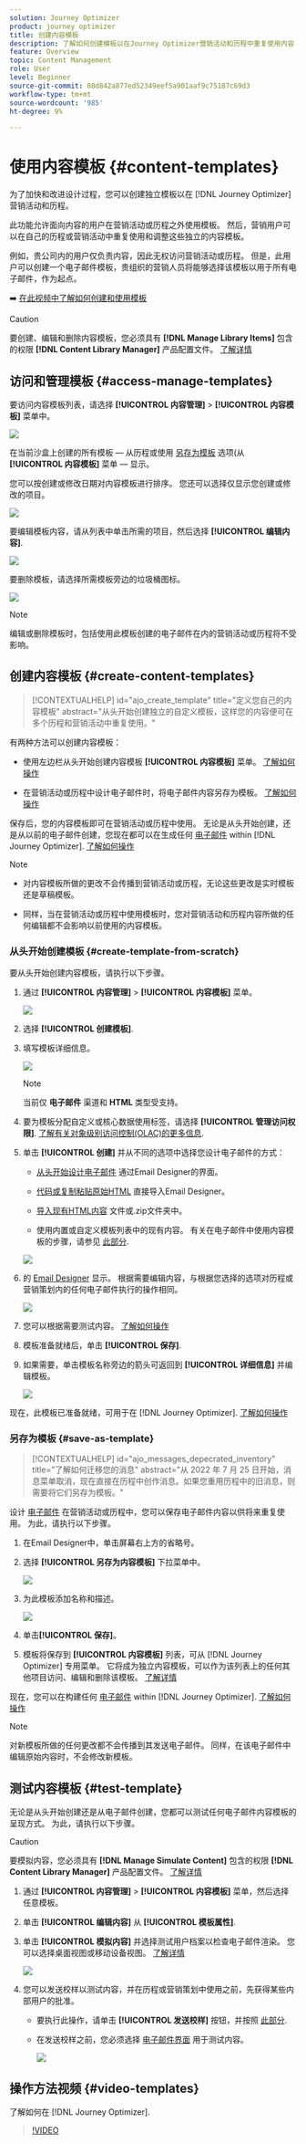 ```yaml
---
solution: Journey Optimizer
product: journey optimizer
title: 创建内容模板
description: 了解如何创建模板以在Journey Optimizer营销活动和历程中重复使用内容
feature: Overview
topic: Content Management
role: User
level: Beginner
source-git-commit: 08d842a877ed52349eef5a901aaf9c75187c69d3
workflow-type: tm+mt
source-wordcount: '985'
ht-degree: 9%

---
```


# 使用内容模板 {#content-templates}

为了加快和改进设计过程，您可以创建独立模板以在 [!DNL Journey Optimizer] 营销活动和历程。

此功能允许面向内容的用户在营销活动或历程之外使用模板。 然后，营销用户可以在自己的历程或营销活动中重复使用和调整这些独立的内容模板。

例如，贵公司内的用户仅负责内容，因此无权访问营销活动或历程。 但是，此用户可以创建一个电子邮件模板，贵组织的营销人员将能够选择该模板以用于所有电子邮件，作为起点。

➡️ [在此视频中了解如何创建和使用模板](#video-templates)

>[!CAUTION]
>
>要创建、编辑和删除内容模板，您必须具有 **[!DNL Manage Library Items]** 包含的权限 **[!DNL Content Library Manager]** 产品配置文件。 [了解详情](../administration/ootb-product-profiles.md#content-library-manager)

## 访问和管理模板 {#access-manage-templates}

要访问内容模板列表，请选择 **[!UICONTROL 内容管理]** > **[!UICONTROL 内容模板]** 菜单中。

![](assets/content-template-list.png)

在当前沙盒上创建的所有模板 — 从历程或使用 [另存为模板](#save-as-template) 选项(从 **[!UICONTROL 内容模板]** 菜单 — 显示。

您可以按创建或修改日期对内容模板进行排序。 您还可以选择仅显示您创建或修改的项目。

![](assets/content-template-list-filters.png)

要编辑模板内容，请从列表中单击所需的项目，然后选择 **[!UICONTROL 编辑内容]**.

![](assets/content-template-list-edit.png)

要删除模板，请选择所需模板旁边的垃圾桶图标。

![](assets/content-template-list-delete.png)

>[!NOTE]
>
>编辑或删除模板时，包括使用此模板创建的电子邮件在内的营销活动或历程将不受影响。

## 创建内容模板 {#create-content-templates}

>[!CONTEXTUALHELP]
>id="ajo_create_template"
>title="定义您自己的内容模板"
>abstract="从头开始创建独立的自定义模板，这样您的内容便可在多个历程和营销活动中重复使用。"

有两种方法可以创建内容模板：

* 使用左边栏从头开始创建内容模板 **[!UICONTROL 内容模板]** 菜单。 [了解如何操作](#create-template-from-scratch)

* 在营销活动或历程中设计电子邮件时，将电子邮件内容另存为模板。 [了解如何操作](#save-as-template)

保存后，您的内容模板即可在营销活动或历程中使用。 无论是从头开始创建，还是从以前的电子邮件创建，您现在都可以在生成任何 [电子邮件](get-started-email-design.md) within [!DNL Journey Optimizer]. [了解如何操作](email-templates.md)

>[!NOTE]
>
>* 对内容模板所做的更改不会传播到营销活动或历程，无论这些更改是实时模板还是草稿模板。
>
>* 同样，当在营销活动或历程中使用模板时，您对营销活动和历程内容所做的任何编辑都不会影响以前使用的内容模板。


### 从头开始创建模板 {#create-template-from-scratch}

要从头开始创建内容模板，请执行以下步骤。

1. 通过 **[!UICONTROL 内容管理]** > **[!UICONTROL 内容模板]** 菜单。

   ![](assets/content-template-list.png)

1. 选择 **[!UICONTROL 创建模板]**.

1. 填写模板详细信息。

   ![](assets/content-template-details.png)

   >[!NOTE]
   >
   >当前仅 **电子邮件** 渠道和 **HTML** 类型受支持。

1. 要为模板分配自定义或核心数据使用标签，请选择 **[!UICONTROL 管理访问权限]**. [了解有关对象级别访问控制(OLAC)的更多信息](../administration/object-based-access.md).

1. 单击 **[!UICONTROL 创建]** 并从不同的选项中选择您设计电子邮件的方式：

   * [从头开始设计电子邮件](content-from-scratch.md) 通过Email Designer的界面。

   * [代码或复制粘贴原始HTML](code-content.md) 直接导入Email Designer。

   * [导入现有HTML内容](existing-content.md) 文件或.zip文件夹中。

   * 使用内置或自定义模板列表中的现有内容。 有关在电子邮件中使用内容模板的步骤，请参见 [此部分](email-templates.md).

   ![](assets/content-template-design.png)

1. 的 [Email Designer](get-started-email-design.md) 显示。 根据需要编辑内容，与根据您选择的选项对历程或营销策划内的任何电子邮件执行的操作相同。

   ![](assets/content-template-designer.png)

1. 您可以根据需要测试内容。 [了解如何操作](#test-template)

1. 模板准备就绪后，单击 **[!UICONTROL 保存]**.

1. 如果需要，单击模板名称旁边的箭头可返回到 **[!UICONTROL 详细信息]** 并编辑模板。

   ![](assets/content-template-designer-back.png)

现在，此模板已准备就绪，可用于在 [!DNL Journey Optimizer]. [了解如何操作](email-templates.md)

### 另存为模板 {#save-as-template}

>[!CONTEXTUALHELP]
>id="ajo_messages_depecrated_inventory"
>title="了解如何迁移您的消息"
>abstract="从 2022 年 7 月 25 日开始，消息菜单取消，现在直接在历程中创作消息。如果您重用历程中的旧消息，则需要将它们另存为模板。"

设计 [电子邮件](get-started-email-design.md) 在营销活动或历程中，您可以保存电子邮件内容以供将来重复使用。 为此，请执行以下步骤。

1. 在Email Designer中，单击屏幕右上方的省略号。

1. 选择 **[!UICONTROL 另存为内容模板]** 下拉菜单中。

   ![](assets/email_designer-save-template.png)

1. 为此模板添加名称和描述。

   ![](assets/email_designer-template-name.png)

1. 单击&#x200B;**[!UICONTROL 保存]**。

1. 模板将保存到 **[!UICONTROL 内容模板]** 列表，可从 [!DNL Journey Optimizer] 专用菜单。 它将成为独立内容模板，可以作为该列表上的任何其他项目访问、编辑和删除该模板。 [了解详情](#access-manage-templates)

现在，您可以在构建任何 [电子邮件](get-started-email-design.md) within [!DNL Journey Optimizer]. [了解如何操作](email-templates.md)

>[!NOTE]
>
>对新模板所做的任何更改都不会传播到其发送电子邮件。 同样，在该电子邮件中编辑原始内容时，不会修改新模板。

## 测试内容模板 {#test-template}

无论是从头开始创建还是从电子邮件创建，您都可以测试任何电子邮件内容模板的呈现方式。 为此，请执行以下步骤。

>[!CAUTION]
>
>要模拟内容，您必须具有 **[!DNL Manage Simulate Content]** 包含的权限 **[!DNL Content Library Manager]** 产品配置文件。 [了解详情](../administration/ootb-product-profiles.md#content-library-manager)

1. 通过 **[!UICONTROL 内容管理]** > **[!UICONTROL 内容模板]** 菜单，然后选择任意模板。

1. 单击 **[!UICONTROL 编辑内容]** 从 **[!UICONTROL 模板属性]**.

1. 单击 **[!UICONTROL 模拟内容]** 并选择测试用户档案以检查电子邮件渲染。 您可以选择桌面视图或移动设备视图。 [了解详情](preview.md)

   ![](assets/content-template-stimulate.png)

1. 您可以发送校样以测试内容，并在历程或营销策划中使用之前，先获得某些内部用户的批准。

   * 要执行此操作，请单击 **[!UICONTROL 发送校样]** 按钮，并按照 [此部分](preview.md#send-proofs).

   * 在发送校样之前，您必须选择 [电子邮件界面](../configuration/channel-surfaces.md) 用于测试内容。

      ![](assets/content-template-stimulate-proof-surface.png)

## 操作方法视频 {#video-templates}

了解如何在 [!DNL Journey Optimizer].

>[!VIDEO](https://video.tv.adobe.com/v/3413743/?quality=12)
